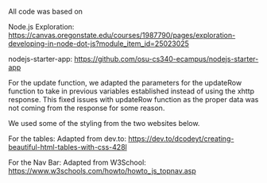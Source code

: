 All code was based on 

Node.js Exploration: https://canvas.oregonstate.edu/courses/1987790/pages/exploration-developing-in-node-dot-js?module_item_id=25023025

nodejs-starter-app: https://github.com/osu-cs340-ecampus/nodejs-starter-app

For the update function, we adapted the parameters for the updateRow function to take in previous variables established instead of using the xhttp response. This fixed issues with updateRow function as the proper data was not coming from the response for some reason. 

We used some of the styling from the two websites below.

For the tables:
Adapted from dev.to: https://dev.to/dcodeyt/creating-beautiful-html-tables-with-css-428l

For the Nav Bar:
Adapted from W3School: https://www.w3schools.com/howto/howto_js_topnav.asp